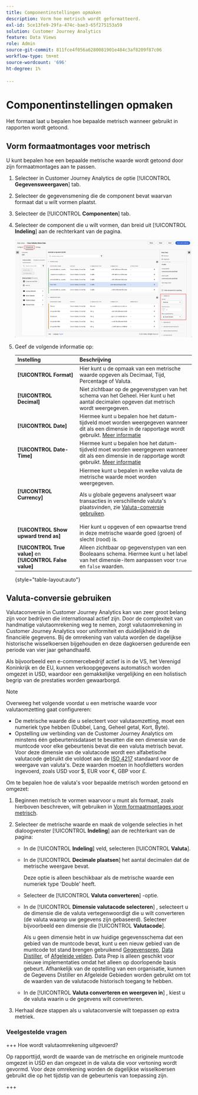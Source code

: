 ```yaml
---
title: Componentinstellingen opmaken
description: Vorm hoe metrisch wordt geformatteerd.
exl-id: 5ce13fe9-29fa-474c-bae3-65f275153a59
solution: Customer Journey Analytics
feature: Data Views
role: Admin
source-git-commit: 811fce4f056a6280081901e484c3af8209f87c06
workflow-type: tm+mt
source-wordcount: '696'
ht-degree: 1%

---
```


# Componentinstellingen opmaken

Het formaat laat u bepalen hoe bepaalde metrisch wanneer gebruikt in rapporten wordt getoond.

## Vorm formaatmontages voor metrisch

U kunt bepalen hoe een bepaalde metrische waarde wordt getoond door zijn formaatmontages aan te passen.

1. Selecteer in Customer Journey Analytics de optie [!UICONTROL **Gegevensweergaven**] tab.

1. Selecteer de gegevensmening die de component bevat waarvan formaat dat u wilt vormen plaatst.

1. Selecteer de [!UICONTROL **Componenten**] tab.

1. Selecteer de component die u wilt vormen, dan breid uit [!UICONTROL **Indeling**] aan de rechterkant van de pagina.

   ![Indelingsinstellingen](../assets/format-settings.png)

1. Geef de volgende informatie op:

   | Instelling | Beschrijving |
   | --- | --- |
   | **[!UICONTROL Format]** | Hier kunt u de opmaak van een metrische waarde opgeven als Decimaal, Tijd, Percentage of Valuta. |
   | **[!UICONTROL Decimal]** | Niet zichtbaar op de gegevenstypen van het schema van het Geheel. Hier kunt u het aantal decimalen opgeven dat metrisch wordt weergegeven. |
   | **[!UICONTROL Date]** | Hiermee kunt u bepalen hoe het datum-tijdveld moet worden weergegeven wanneer dit als een dimensie in de rapportage wordt gebruikt. [Meer informatie](../../use-cases/data-views/data-views-usecases.md#date-and-date-time-use-cases) |
   | **[!UICONTROL Date-Time]** | Hiermee kunt u bepalen hoe het datum-tijdveld moet worden weergegeven wanneer dit als een dimensie in de rapportage wordt gebruikt. [Meer informatie](../../use-cases/data-views/data-views-usecases.md#date-and-date-time-use-cases) |
   | **[!UICONTROL Currency]** | Hiermee kunt u bepalen in welke valuta de metrische waarde moet worden weergegeven. <p>Als u globale gegevens analyseert waar transacties in verschillende valuta&#39;s plaatsvinden, zie  [Valuta-conversie gebruiken](#use-currency-conversion).</p> |
   | **[!UICONTROL Show upward trend as]** | Hier kunt u opgeven of een opwaartse trend in deze metrische waarde goed (groen) of slecht (rood) is. |
   | **[!UICONTROL True value]** en **[!UICONTROL False value]** | Alleen zichtbaar op gegevenstypen van een Booleaans schema. Hiermee kunt u het label van het dimensie-item aanpassen voor `true` en `false` waarden. |

   {style="table-layout:auto"}

## Valuta-conversie gebruiken

Valutaconversie in Customer Journey Analytics kan van zeer groot belang zijn voor bedrijven die internationaal actief zijn. Door de complexiteit van handmatige valutaomrekening weg te nemen, zorgt valutaomrekening in Customer Journey Analytics voor uniformiteit en duidelijkheid in de financiële gegevens. Bij de omrekening van valuta worden de dagelijkse historische wisselkoersen bijgehouden en deze dagkoersen gedurende een periode van vier jaar gehandhaafd.

Als bijvoorbeeld een e-commercebedrijf actief is in de VS, het Verenigd Koninkrijk en de EU, kunnen verkoopgegevens automatisch worden omgezet in USD, waardoor een gemakkelijke vergelijking en een holistisch begrip van de prestaties worden gewaarborgd.

>[!NOTE]
>
>Overweeg het volgende voordat u een metrische waarde voor valutaomzetting gaat configureren:
>
>* De metrische waarde die u selecteert voor valutaomzetting, moet een numeriek type hebben (Dubbel, Lang, Geheel getal, Kort, Byte).
>* Opstelling uw verbinding van de Customer Journey Analytics om minstens één gebeurtenisdataset te bevatten die een dimensie van de muntcode voor elke gebeurtenis bevat die een valuta metrisch bevat. Voor deze dimensie van de valutacode wordt een alfabetische valutacode gebruikt die voldoet aan de [ISO 4217](https://www.iso.org/iso-4217-currency-codes.html) standaard voor de weergave van valuta&#39;s. Deze waarden moeten in hoofdletters worden ingevoerd, zoals USD voor $, EUR voor €, GBP voor £.

Om te bepalen hoe de valuta&#39;s voor bepaalde metrisch worden getoond en omgezet:

1. Beginnen metrisch te vormen waarvoor u munt als formaat, zoals hierboven beschreven, wilt gebruiken in [Vorm formaatmontages voor metrisch](#configure-format-settings-for-a-metric).

1. Selecteer de metrische waarde en maak de volgende selecties in het dialoogvenster [!UICONTROL **Indeling**] aan de rechterkant van de pagina:

   * In de [!UICONTROL **Indeling**] veld, selecteren [!UICONTROL **Valuta**].

   * In de [!UICONTROL **Decimale plaatsen**] het aantal decimalen dat de metrische weergave bevat.

     Deze optie is alleen beschikbaar als de metrische waarde een numeriek type &#39;Double&#39; heeft.

   * Selecteer de [!UICONTROL **Valuta converteren**] -optie.

   * In de [!UICONTROL **Dimensie valutacode selecteren**] , selecteert u de dimensie die de valuta vertegenwoordigt die u wilt converteren (de valuta waarop uw gegevens zijn gebaseerd). Selecteer bijvoorbeeld een dimensie die [!UICONTROL **Valutacode**].

     Als u geen dimensie hebt in uw huidige gegevensschema dat een gebied van de muntcode bevat, kunt u een nieuw gebied van de muntcode tot stand brengen gebruikend [Gegevensprep](https://experienceleague.adobe.com/docs/experience-platform/data-prep/home.html), [Data Distiller](https://experienceleague.adobe.com/docs/experience-platform/query/data-distiller/overview.html), of [Afgeleide velden](/help/data-views/derived-fields/derived-fields.md). Data Prep is alleen geschikt voor nieuwe implementaties omdat het alleen op doorlopende basis gebeurt. Afhankelijk van de opstelling van een organisatie, kunnen de Gegevens Distiller en Afgeleide Gebieden worden gebruikt om tot de waarden van de valutacode historisch toegang te hebben.

   * In de [!UICONTROL **Valuta converteren en weergeven in**] , kiest u de valuta waarin u de gegevens wilt converteren.

1. Herhaal deze stappen als u valutaconversie wilt toepassen op extra metriek.



### Veelgestelde vragen

+++ Hoe wordt valutaomrekening uitgevoerd?

Op rapporttijd, wordt de waarde van de metrische en originele muntcode omgezet in USD en dan omgezet in de valuta die voor vertoning wordt gevormd. Voor deze omrekening worden de dagelijkse wisselkoersen gebruikt die op het tijdstip van de gebeurtenis van toepassing zijn.

+++

